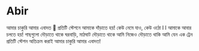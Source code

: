 # Abir
আমার চাকুরি আমার এবাদত 👣 প্রতিটি স্টেশনে আমাকে দাঁড়াতে হয়! কেউ নেমে যাও, কেউ ওঠো l l আমাকে আবার চলতে হয়! গাছগুলো দৌড়াতে থাকে ঘরবাড়ি, মাঠঘাট দৌড়াতে থাকে আমি নিজেও দৌড়াতে থাকি  আমি যেন এক ট্রেন প্রতিটি স্টেশন অতিক্রম করাই আমার চাকুরি আমার এবাদত!
